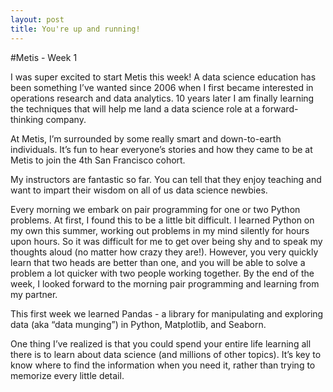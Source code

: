 ```yaml
---
layout: post
title: You're up and running!
---
```


#Metis - Week 1  

I was super excited to start Metis this week! A data science education has been something I’ve wanted since 2006 when I first became interested in operations research and data analytics. 10 years later I am finally learning the techniques that will help me land a data science role at a forward-thinking company.

At Metis, I’m surrounded by some really smart and down-to-earth individuals. It’s fun to hear everyone’s stories and how they came to be at Metis to join the 4th San Francisco cohort. 

My instructors are fantastic so far. You can tell that they enjoy teaching and want to impart their wisdom on all of us data science newbies.

Every morning we embark on pair programming for one or two Python problems. At first, I found this to be a little bit difficult. I learned Python on my own this summer, working out problems in my mind silently for hours upon hours. So it was difficult for me to get over being shy and to speak my thoughts aloud (no matter how crazy they are!). However, you very quickly learn that two heads are better than one, and you will be able to solve a problem a lot quicker with two people working together. By the end of the week, I looked forward to the morning pair programming and learning from my partner. 

This first week we learned Pandas - a library for manipulating and exploring data (aka “data munging”) in Python, Matplotlib, and Seaborn.

One thing I’ve realized is that you could spend your entire life learning all there is to learn about data science (and millions of other topics). It’s key to know where to find the information when you need it, rather than trying to memorize every little detail.